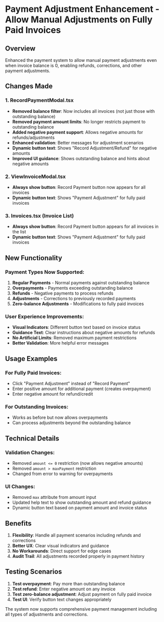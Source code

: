 # Payment Adjustment Enhancement - Allow Manual Adjustments on Fully Paid Invoices

## Overview
Enhanced the payment system to allow manual payment adjustments even when invoice balance is 0, enabling refunds, corrections, and other payment adjustments.

## Changes Made

### 1. RecordPaymentModal.tsx
- **Removed balance filter**: Now includes all invoices (not just those with outstanding balance)
- **Removed payment amount limits**: No longer restricts payment to outstanding balance
- **Added negative payment support**: Allows negative amounts for refunds/adjustments
- **Enhanced validation**: Better messages for adjustment scenarios
- **Dynamic button text**: Shows "Record Adjustment/Refund" for negative amounts
- **Improved UI guidance**: Shows outstanding balance and hints about negative amounts

### 2. ViewInvoiceModal.tsx
- **Always show button**: Record Payment button now appears for all invoices
- **Dynamic button text**: Shows "Payment Adjustment" for fully paid invoices

### 3. Invoices.tsx (Invoice List)
- **Always show button**: Record Payment button appears for all invoices in the list
- **Dynamic button text**: Shows "Payment Adjustment" for fully paid invoices

## New Functionality

### Payment Types Now Supported:
1. **Regular Payments** - Normal payments against outstanding balance
2. **Overpayments** - Payments exceeding outstanding balance 
3. **Refunds** - Negative payments to process refunds
4. **Adjustments** - Corrections to previously recorded payments
5. **Zero-balance Adjustments** - Modifications to fully paid invoices

### User Experience Improvements:
- **Visual Indicators**: Different button text based on invoice status
- **Guidance Text**: Clear instructions about negative amounts for refunds
- **No Artificial Limits**: Removed maximum payment restrictions
- **Better Validation**: More helpful error messages

## Usage Examples

### For Fully Paid Invoices:
- Click "Payment Adjustment" instead of "Record Payment"
- Enter positive amount for additional payment (creates overpayment)
- Enter negative amount for refund/credit

### For Outstanding Invoices:
- Works as before but now allows overpayments
- Can process adjustments beyond the outstanding balance

## Technical Details

### Validation Changes:
- Removed `amount <= 0` restriction (now allows negative amounts)
- Removed `amount > maxPayment` restriction 
- Changed from error to warning for overpayments

### UI Changes:
- Removed `max` attribute from amount input
- Updated help text to show outstanding amount and refund guidance
- Dynamic button text based on payment amount and invoice status

## Benefits
1. **Flexibility**: Handle all payment scenarios including refunds and corrections
2. **Better UX**: Clear visual indicators and guidance
3. **No Workarounds**: Direct support for edge cases
4. **Audit Trail**: All adjustments recorded properly in payment history

## Testing Scenarios
1. **Test overpayment**: Pay more than outstanding balance
2. **Test refund**: Enter negative amount on any invoice
3. **Test zero-balance adjustment**: Adjust payment on fully paid invoice
4. **Test UI**: Verify button text changes appropriately

The system now supports comprehensive payment management including all types of adjustments and corrections.
